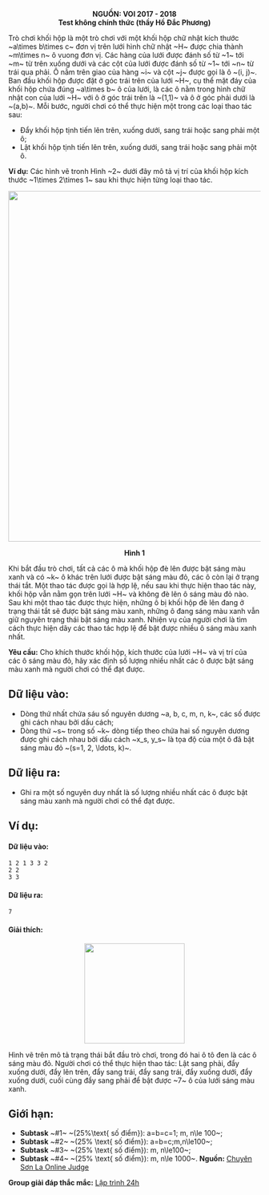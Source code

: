 **<center>NGUỒN: VOI 2017 - 2018</center>**
**<center>Test không chính thức (thầy Hồ Đắc Phương)</center>**

Trò chơi khối hộp là một trò chơi với một khối hộp chữ nhật kích thước ~a\times b\times c~ đơn vị trên lưới hình chữ nhật ~H~ được chia thành ~m\times n~ ô vuong đơn vị. Các hàng của lưới được đánh số từ ~1~ tới ~m~ từ trên xuống dưới và các cột của lưới được đánh số từ ~1~ tới ~n~ từ trái qua phải. Ô nằm trên giao của hàng ~i~ và cột ~j~ được gọi là ô ~(i, j)~. Ban đầu khối hộp được đặt ở góc trái trên của lưới ~H~, cụ thể mặt đáy của khối hộp chứa đúng ~a\times b~ ô của lưới, là các ô nằm trong hình chữ nhật con của lưới ~H~ với ô ở góc trái trên là ~(1,1)~ và ô ở góc phải dưới là ~(a,b)~. Mỗi bước, người chơi có thể thực hiện một trong các loại thao tác sau:
- Đẩy khối hộp tịnh tiến lên trên, xuống dưới, sang trái hoặc sang phải một ô;
- Lật khối hộp tịnh tiến lên trên, xuống dưới, sang trái hoặc sang phải một ô.

**Ví dụ:** Các hình vẽ tronh Hình ~2~ dưới đây mô tả vị trí của khối hộp kích thước ~1\times 2\times 1~ sau khi thực hiện từng loại thao tác.
<center><img src="/images/problems/1508/blgame1.PNG" width=700px></center>

**<center>Hình 1</center>**

Khi bắt đầu trò chơi, tất cả các ô mà khối hộp đè lên được bật sáng màu xanh và có ~k~ ô khác trên lưới được bật sáng màu đỏ, các ô còn lại ở trạng thái tắt. Một thao tác được gọi là hợp lệ, nếu sau khi thực hiện thao tác này, khối hộp vẫn nằm gọn trên lưới ~H~ và không đè lên ô sáng màu đỏ nào. Sau khi một thao tác được thực hiện, những ô bị khối hộp đè lên đang ở trạng thái tắt sẽ được bật sáng màu xanh, những ô đang sáng màu xanh vẫn giữ nguyên trạng thái bật sáng màu xanh. Nhiện vụ của người chơi là tìm cách thực hiện dãy các thao tác hợp lệ để bật được nhiều ô sáng màu xanh nhất.

**Yêu cầu:** Cho khích thước khối hộp, kích thước của lưới ~H~ và vị trí của các ô sáng màu đỏ, hãy xác định số lượng nhiều nhất các ô được bật sáng màu xanh mà người chơi có thể đạt được.

## Dữ liệu vào:
- Dòng thứ nhất chứa sáu số nguyên dương ~a, b, c, m, n, k~, các số được ghi cách nhau bởi dấu cách;
- Dòng thứ ~s~ trong số ~k~ dòng tiếp theo chứa hai số nguyên dương được ghi cách nhau bởi dấu cách ~x_s, y_s~ là tọa độ của một ô đã bật sáng màu đỏ ~(s=1, 2, \ldots, k)~.

## Dữ liệu ra:
- Ghi ra một số nguyên duy nhất là số lượng nhiều nhất các ô được bật sáng màu xanh mà người chơi có thể đạt được.

## Ví dụ:
#### Dữ liệu vào:
```
1 2 1 3 3 2
2 2
3 3
```

#### Dữ liệu ra:
```
7
```

#### Giải thích:
<center><img src="/images/problems/1508/blgame2.PNG" width=200px></center>

Hình vẽ trên mô tả trạng thái bắt đầu trò chơi, trong đó hai ô tô đen là các ô sáng màu đỏ. Người chơi có thể thực hiện thao tác: Lật sang phải, đẩy xuống dưới, đẩy lên trên, đẩy sang trái, đẩy sang trái, đẩy xuống dưới, đẩy xuống dưới, cuối cùng đẩy sang phải để bật được ~7~ ô của lưới sáng màu xanh.

## Giới hạn:
- **Subtask** ~\#1~ ~(25\%\text{ số điểm}): a=b=c=1; m, n\le 100~;
- **Subtask** ~\#2~ ~(25\% \text{ số điểm}): a=b=c;m,n\le100~;
- **Subtask** ~\#3~ ~(25\% \text{ số điểm}): m, n\le100~;
- **Subtask** ~\#4~ ~(25\% \text{ số điểm}): m, n\le 1000~.
**Nguồn:** [Chuyên Sơn La Online Judge](http://csloj.ddns.net/)

**Group giải đáp thắc mắc:** [Lập trình 24h](https://www.facebook.com/groups/1386904321519984)